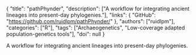 {
  "title": "pathPhynder",
  "description": ["A workflow for integrating ancient lineages into present-day phylogenies."],
  "links": {
    "GitHub": "https://github.com/ruidlpm/pathPhynder/"
  },
  "authors": ["ruidlpm"],
  "categories": ["R"],
  "tags": ["Archaeogenetics", "Low-coverage adapted population-genetics tools"],
  "doi": null
}

<!-- Generated by csv2md.R – do not edit by hand -->

A workflow for integrating ancient lineages into present-day phylogenies.